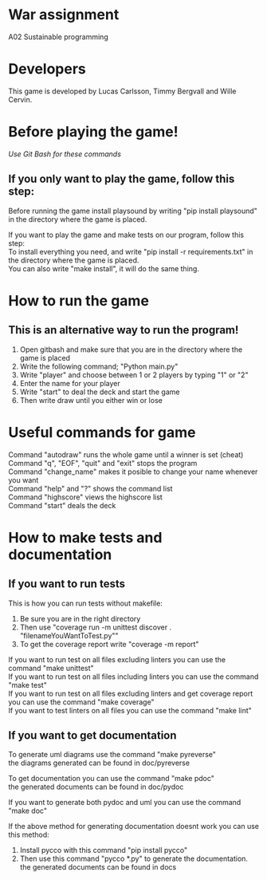 # War assignment
A02 Sustainable programming

# Developers
This game is developed by Lucas Carlsson, Timmy Bergvall and Wille Cervin.

# Before playing the game!
*Use Git Bash for these commands*
## If you only want to play the game, follow this step:
Before running the game install playsound by writing "pip install playsound" in the directory where the game is placed.

If you want to play the game and make tests on our program, follow this step:<br/>
To install everything you need, and write "pip install -r requirements.txt" in the directory where the game is placed.<br/>
You can also write "make install", it will do the same thing.<br/>

# How to run the game
## This is an alternative way to run the program!
1. Open gitbash and make sure that you are in the directory where the game is placed
2. Write the following command; "Python main.py"
3. Write "player" and choose between 1 or 2 players by typing "1" or "2"
4. Enter the name for your player
5. Write "start" to deal the deck and start the game
6. Then write draw until you either win or lose

# Useful commands for game
Command "autodraw" runs the whole game until a winner is set (cheat)<br/>
Command "q", "EOF", "quit" and "exit" stops the program<br/>
Command "change_name" makes it posible to change your name whenever you want<br/>
Command "help" and "?" shows the command list<br/>
Command "highscore" views the highscore list<br/>
Command "start" deals the deck<br/>

# How to make tests and documentation
## If you want to run tests
This is how you can run tests without makefile:<br/>
1. Be sure you are in the right directory 
2. Then use "coverage run -m unittest discover . "filenameYouWantToTest.py""
3. To get the coverage report write "coverage -m report"

If you want to run test on all files excluding linters you can use the command "make unittest"<br/>
If you want to run test on all files including linters you can use the command "make test"<br/>
If you want to run test on all files excluding linters and get coverage report you can use the command "make coverage"<br/>
If you want to test linters on all files you can use the command "make lint"<br/>

## If you want to get documentation

To generate uml diagrams use the command "make pyreverse"<br/>
the diagrams generated can be found in doc/pyreverse<br/>

To get documentation you can use the command "make pdoc"<br/>
the generated documents can be found in doc/pydoc<br/>

If you want to generate both pydoc and uml you can use the command "make doc"<br/>

If the above method for generating documentation doesnt work you can use this method:<br/>
1. Install pycco with this command "pip install pycco"
2. Then use this command "pycco *.py" to generate the documentation.
the generated documents can be found in docs<br/>
